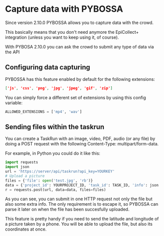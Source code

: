 # Capture data with PYBOSSA

Since version 2.10.0 PYBOSSA allows you to capture data with the crowd.

This basically means that you don't need anymore the EpiCollect+ integration (unless you want to keep using it, of course).

With PYBOSA 2.10.0 you can ask the crowd to submit any type of data via the API

## Configuring data capturing

PYBOSSA has this feature enabled by default for the following extensions:

``` json
['js', 'css', 'png', 'jpg', 'jpeg', 'gif', 'zip']
```

You can simply force a different set of extensions by using this config variable:

``` python
ALLOWED_EXTENSIONS = ['mp4', 'wav']
```

## Sending files within the taskrun

You can create a TaskRun with an image, video, PDF, audio (or any file) by doing a POST
request with the following Content-Type: multipart/form-data.

For example, in Python you could do it like this:

``` python
import requests
import json
url = 'https://server/api/taskrun?api_key=YOURKEY'
# Upload a picture
files = {'file': open('test.jpg', 'rb')}
data = {'project_id': YOURPROJECT_ID, 'task_id': TASK_ID, 'info': json.dumps(dict(foo="bar"))}
r = requests.post(url, data=data, files=files)
```
As you can see, you can submit in one HTTP request not only the file but also some extra
info. The only requirement is to escape it, so PYBOSSA can parse it later on when the file
has been succesfully uploaded.

This feature is pretty handy if you need to send the latitude and longitude of a picture taken
by a phone. You will be able to upload the file, but also its coordinates at once.
